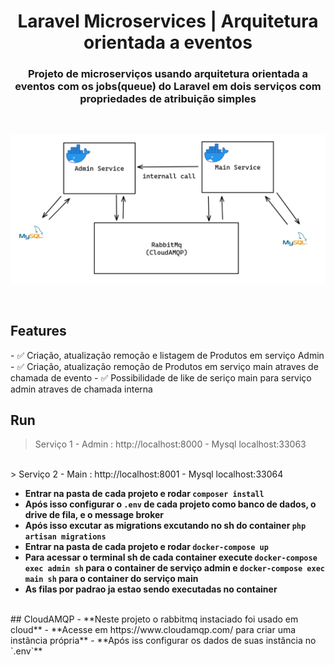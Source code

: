 <h1 align="center">Laravel Microservices | Arquitetura orientada a eventos</h1>
<h3  align="center">Projeto de microserviços usando arquitetura orientada a eventos com os jobs(queue) do Laravel em dois serviços com propriedades de atribuição simples</h3>
<br />
<p align="center">
    <img src="./.github/microservices_laravel.png">
</p>
<br />

<h2>Features</h2>
- ✅ Criação, atualização remoção e listagem de Produtos em serviço Admin
- ✅ Criação, atualização remoção de Produtos em serviço main atraves de chamada de evento
- ✅ Possibilidade de like de seriço main para serviço admin atraves de chamada interna

<br />

## Run
> Serviço 1 - Admin : http://localhost:8000 - Mysql localhost:33063
<br />
> Serviço 2 - Main : http://localhost:8001 - Mysql localhost:33064

- **Entrar na pasta de cada projeto e rodar `composer install`**
- **Após isso configurar o `.env` de cada projeto como banco de dados, o drive de fila, e o message broker**
- **Após isso excutar as migrations excutando no sh do container `php artisan migrations`**
- **Entrar na pasta de cada projeto e rodar `docker-compose up`**
- **Para acessar o terminal sh de cada container execute `docker-compose exec admin sh` para o container de serviço admin e `docker-compose exec main sh` para o container do serviço main**
- **As filas por padrao ja estao sendo executadas no container**
<br />
## CloudAMQP
- **Neste projeto o rabbitmq instaciado foi usado em cloud**
- **Acesse em <a>https://www.cloudamqp.com/</a> para criar uma instância própria**
- **Após iss configurar os dados de suas instância no `.env`**

